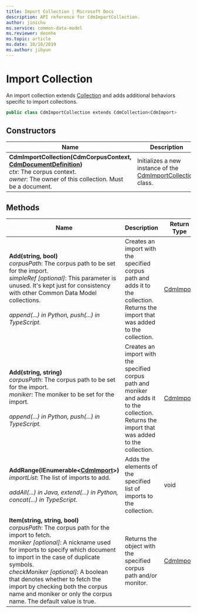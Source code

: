 ```yaml
---
title: Import Collection | Microsoft Docs
description: API reference for CdmImportCollection.
author: jinichu
ms.service: common-data-model
ms.reviewer: deonhe 
ms.topic: article
ms.date: 10/18/2019
ms.author: jibyun
---
```


# Import Collection

An import collection extends [Collection](collection.md) and adds additional behaviors specific to import collections. 

```csharp
public class CdmImportCollection extends CdmCollection<CdmImport>
```

## Constructors
|Name|Description|
|---|---|
|**CdmImportCollection(CdmCorpusContext, [CdmDocumentDefinition](document.md))**<br/>*ctx*: The corpus context.<br/>*owner*: The owner of this collection. Must be a document.|Initializes a new instance of the [CdmImportCollection](importcollection.md) class.|

## Methods
|Name|Description|Return Type|SDK|
|---|---|---|---|
|**Add(string, bool)**<br/>*corpusPath*: The corpus path to be set for the import.<br/>*simpleRef [optional]*: This parameter is unused. It's kept just for consistency with other Common Data Model collections.<br/><br/>*append(...) in Python, push(...) in TypeScript.*|Creates an import with the specified corpus path and adds it to the collection. Returns the import that was added to the collection.|[CdmImport](import.md)|1.0|
|**Add(string, string)**<br/>*corpusPath*: The corpus path to be set for the import.<br/>*moniker*: The moniker to be set for the import.<br/><br/>*append(...) in Python, push(...) in TypeScript.*|Creates an import with the specified corpus path and moniker and adds it to the collection. Returns the import that was added to the collection.|[CdmImport](import.md)| 1.0|
|**AddRange(IEnumerable\<[CdmImport](import.md)>)**<br/>*importList*: The list of imports to add.<br/><br/>*addAll(...) in Java, extend(...) in Python, concat(...) in TypeScript.*|Adds the elements of the specified list of imports to the collection.|void|1.0|
|**Item(string, string, bool)**<br/>*corpusPath*: The corpus path for the import to fetch.<br/>*moniker [optional]*: A nickname used for imports to specify which document to import in the case of duplicate symbols.<br/>*checkMoniker [optional]*: A boolean that denotes whether to fetch the import by checking both the corpus name and moniker or only the corpus name. The default value is true.|Returns the object with the specified corpus path and/or monitor.|[CdmImport](import.md)|1.6|
